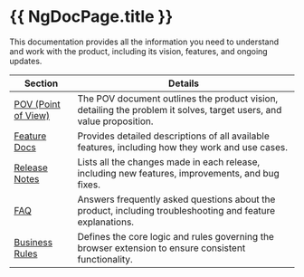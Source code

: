 # {{ NgDocPage.title }}

This documentation provides all the information you need to understand and work with the product, including its vision, features, and ongoing updates.

  | Section        | Details                                                                                                             
|----------------|----------------------------------------------------------------------------------------------------------------------|
|[POV (Point of View)](/product-documentation/point-of-view)  | The POV document outlines the product vision, detailing the problem it solves, target users, and value proposition. |
| [Feature Docs](/product-documentation/feature-docs)          | Provides detailed descriptions of all available features, including how they work and use cases.            |
| [Release Notes](/product-documentation/release-notes)        | Lists all the changes made in each release, including new features, improvements, and bug fixes.            | 
| [FAQ](/product-documentation/faq)                  | Answers frequently asked questions about the product, including troubleshooting and feature explanations.                        |
| [Business Rules](/product-documentation/business-rules)        | Defines the core logic and rules governing the browser extension to ensure consistent functionality.  |
